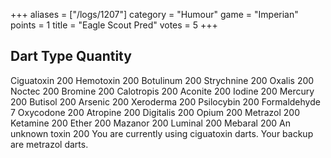 +++
aliases = ["/logs/1207"]
category = "Humour"
game = "Imperian"
points = 1
title = "Eagle Scout Pred"
votes = 5
+++

Dart Type       Quantity
---------------------------
Ciguatoxin       200
Hemotoxin        200
Botulinum        200
Strychnine       200
Oxalis           200
Noctec           200
Bromine          200
Calotropis       200
Aconite          200
Iodine           200
Mercury          200
Butisol          200
Arsenic          200
Xeroderma        200
Psilocybin       200
Formaldehyde     7
Oxycodone        200
Atropine         200
Digitalis        200
Opium            200
Metrazol         200
Ketamine         200
Ether            200
Mazanor          200
Luminal          200
Mebaral          200
An unknown toxin 200
You are currently using ciguatoxin darts.
Your backup are metrazol darts.
